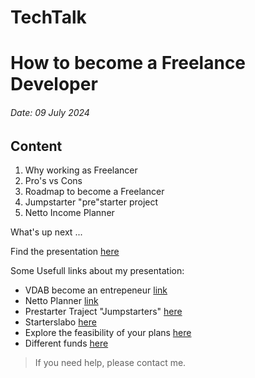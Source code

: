# TechTalk
# How to become a Freelance Developer
###### Date: 09 July 2024

## Content

1. Why working as Freelancer
2. Pro's vs Cons
3. Roadmap to become a Freelancer
4. Jumpstarter "pre"starter project
5. Netto Income Planner

What's up next ... 

Find the presentation [here](https://github.com/marcnevens/TechTalk/blob/main/How%20to%20become%20a%20Freelancer.pdf)


Some Usefull links about my presentation:

- VDAB become an entrepeneur [link](https://www.vdab.be/jobs/ondernemer-worden)
- Netto Planner [link](https://netto-planner.acerta.be/simulatie/ontvangsten/dmVKbEdWOVFHQTZBV3hyNHkwR0xmQT09)
- Prestarter Traject "Jumpstarters" [here](https://jumpstarters.be/)
- Starterslabo [here](https://starterslabo.be/)
- Explore the feasibility of your plans [here](https://www.vlaio.be/nl/begeleiding-advies/start/voorbereiding-van-je-opstart/onderzoek-de-haalbaarheid-van-je-plannen)
- Different funds [here](https://www.vdab.be/jobs/ondernemer-worden/geld)

> If you need help, please contact me.

